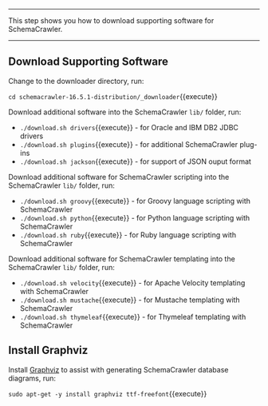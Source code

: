 -----

This step shows you how to download supporting software for SchemaCrawler.

-----

## Download Supporting Software

Change to the downloader directory, run:

`cd schemacrawler-16.5.1-distribution/_downloader`{{execute}}

Download additional software into the SchemaCrawler `lib/` folder, run:

- `./download.sh drivers`{{execute}} - for Oracle and IBM DB2 JDBC drivers  
- `./download.sh plugins`{{execute}} - for additional SchemaCrawler plug-ins  
- `./download.sh jackson`{{execute}} - for support of JSON ouput format

Download additional software for SchemaCrawler scripting into the SchemaCrawler `lib/` folder, run:

- `./download.sh groovy`{{execute}} - for Groovy language scripting with SchemaCrawler
- `./download.sh python`{{execute}} - for Python language scripting with SchemaCrawler
- `./download.sh ruby`{{execute}} - for Ruby language scripting with SchemaCrawler

Download additional software for SchemaCrawler templating into the SchemaCrawler `lib/` folder, run:

- `./download.sh velocity`{{execute}} - for Apache Velocity templating with SchemaCrawler
- `./download.sh mustache`{{execute}} - for Mustache templating with SchemaCrawler
- `./download.sh thymeleaf`{{execute}} - for Thymeleaf templating with SchemaCrawler

## Install Graphviz

Install [Graphviz](https://www.graphviz.org/) to assist with generating SchemaCrawler database diagrams, run:

`sudo apt-get -y install graphviz ttf-freefont`{{execute}}
